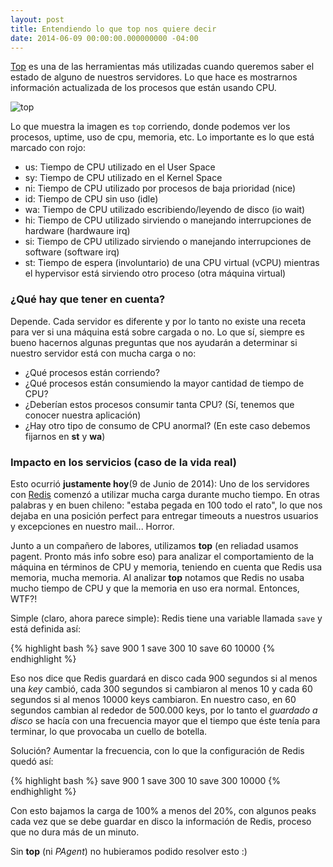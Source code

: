 ```yaml
---
layout: post
title: Entendiendo lo que top nos quiere decir
date: 2014-06-09 00:00:00.000000000 -04:00
---
```

[Top](http://www.unixtop.org/top1.html) es una de las herramientas más utilizadas cuando queremos saber el estado de alguno de nuestros servidores. Lo que hace es mostrarnos información actualizada de los procesos que están usando CPU.

![top](../images/top.png)

Lo que muestra la imagen es `top` corriendo, donde podemos ver los procesos, uptime, uso de cpu, memoria, etc. Lo importante es lo que está marcado con rojo:

- us: Tiempo de CPU utilizado en el User Space
- sy: Tiempo de CPU utilizado en el Kernel Space
- ni: Tiempo de CPU utilizado por procesos de baja prioridad (nice)
- id: Tiempo de CPU sin uso (idle)
- wa: Tiempo de CPU utilizado escribiendo/leyendo de disco (io wait)
- hi: Tiempo de CPU utilizado sirviendo o manejando interrupciones de hardware (hardwaure irq)
- si: Tiempo de CPU utilizado sirviendo o manejando interrupciones de software (software irq)
- st: Tiempo de espera (involuntario) de una CPU virtual (vCPU) mientras el hypervisor está sirviendo otro proceso (otra máquina virtual)

### ¿Qué hay que tener en cuenta?

Depende. Cada servidor es diferente y por lo tanto no existe una receta para ver si una máquina está sobre cargada o no. Lo que sí, siempre es bueno hacernos algunas preguntas que nos ayudarán a determinar si nuestro servidor está con mucha carga o no:

- ¿Qué procesos están corriendo?
- ¿Qué procesos están consumiendo la mayor cantidad de tiempo de CPU?
- ¿Deberían estos procesos consumir tanta CPU? (Sí, tenemos que conocer nuestra aplicación)
- ¿Hay otro tipo de consumo de CPU anormal? (En este caso debemos fijarnos en **st** y **wa**)

### Impacto en los servicios (caso de la vida real)

Esto ocurrió **justamente hoy**(9 de Junio de 2014): Uno de los servidores con [Redis](http://redis.io) comenzó a utilizar mucha carga durante mucho tiempo. En otras palabras y en buen chileno: "estaba pegada en 100 todo el rato", lo que nos dejaba en una posición perfect para entregar timeouts a nuestros usuarios y excepciones en nuestro mail... Horror.

Junto a un compañero de labores, utilizamos **top** (en reliadad usamos pagent. Pronto más info sobre eso) para analizar el comportamiento de la máquina en términos de CPU y memoria, teniendo en cuenta que Redis usa memoria, mucha memoria. Al analizar **top** notamos que Redis no usaba mucho tiempo de CPU y que la memoria en uso era normal. Entonces, WTF?! 

Simple (claro, ahora parece simple): Redis tiene una variable llamada `save` y está definida así:

{% highlight bash %}
save 900 1
save 300 10
save 60 10000
{% endhighlight %}

Eso nos dice que Redis guardará en disco cada 900 segundos si al menos una *key* cambió, cada 300 segundos si cambiaron al menos 10 y cada 60 segundos si al menos 10000 keys cambiaron. En nuestro caso, en 60 segundos cambian al rededor de 500.000 keys, por lo tanto el *guardado a disco* se hacía con una frecuencia mayor que el tiempo que éste tenía para terminar, lo que provocaba un cuello de botella.

Solución? Aumentar la frecuencia, con lo que la configuración de Redis quedó así:

{% highlight bash %}
save 900 1
save 300 10
save 300 10000
{% endhighlight %}

Con esto bajamos la carga de 100% a menos del 20%, con algunos peaks cada vez que se debe guardar en disco la información de Redis, proceso que no dura más de un minuto.

Sin **top** (ni *PAgent*) no hubieramos podido resolver esto :)

